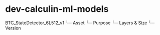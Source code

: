 # dev-calculin-ml-models

BTC_StateDetector_6L512_v1
     └─ Asset
         └─ Purpose
                └─ Layers & Size
                        └─ Version